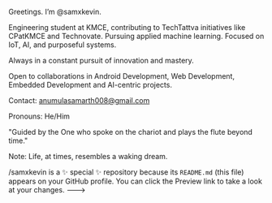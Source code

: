 Greetings. I’m @samxkevin.

Engineering student at KMCE, contributing to TechTattva initiatives like CPatKMCE and Technovate. Pursuing applied machine learning. Focused on IoT, AI, and purposeful systems.

Always in a constant pursuit of innovation and mastery.

Open to collaborations in Android Development, Web Development, Embedded Development and AI-centric projects.

Contact: anumulasamarth008@gmail.com

Pronouns: He/Him

"Guided by the One who spoke on the chariot and plays the flute beyond time."

Note: Life, at times, resembles a waking dream.

/samxkevin is a ✨ special ✨ repository because its `README.md` (this file) appears on your GitHub profile.
You can click the Preview link to take a look at your changes.
--->

